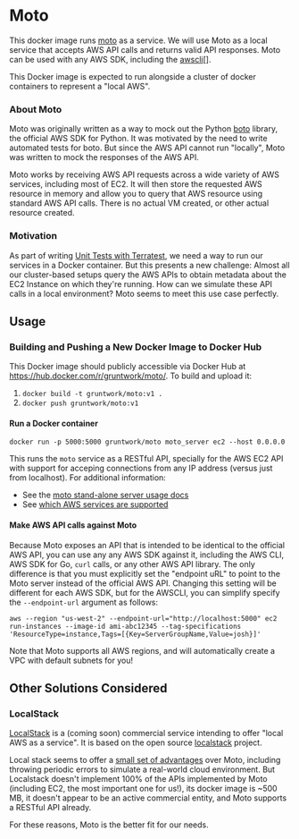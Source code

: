 # Moto

This docker image runs [moto](https://github.com/spulec/moto) as a service. We will use Moto as a local service that
accepts AWS API calls and returns valid API responses. Moto can be used with any AWS SDK, including the [awscli](
https://aws.amazon.com/cli/)[].

This Docker image is expected to run alongside a cluster of docker containers to represent a "local AWS".

### About Moto

Moto was originally written as a way to mock out the Python [boto](https://github.com/boto/boto3) library, the official
AWS SDK for Python. It was motivated by the need to write automated tests for boto. But since the AWS API cannot run
"locally", Moto was written to mock the responses of the AWS API.

Moto works by receiving AWS API requests across a wide variety of AWS services, including most of EC2. It will then store
the requested AWS resource in memory and allow you to query that AWS resource using standard AWS API calls. There is
no actual VM created, or other actual resource created.

### Motivation

As part of writing [Unit Tests with Terratest](https://github.com/terraform-modules-krish/terratest/blob/v0.14.3/README.md#unit-tests), we need a way to run our services in a Docker
container. But this presents a new challenge: Almost all our cluster-based setups query the AWS APIs to obtain metadata
about the EC2 Instance on which they're running. How can we simulate these API calls in a local environment? Moto seems
to meet this use case perfectly.

## Usage

### Building and Pushing a New Docker Image to Docker Hub

This Docker image should publicly accessible via Docker Hub at https://hub.docker.com/r/gruntwork/moto/. To build and
upload it:

1. `docker build -t gruntwork/moto:v1 .`
1. `docker push gruntwork/moto:v1`

#### Run a Docker container

```
docker run -p 5000:5000 gruntwork/moto moto_server ec2 --host 0.0.0.0
```

This runs the `moto` service as a RESTful API, specially for the AWS EC2 API with support for acceping connections from
any IP address (versus just from localhost). For additional information:
- See the [moto stand-alone server usage docs](https://github.com/spulec/moto#stand-alone-server-mode)
- See [which AWS services are supported](https://github.com/spulec/moto#in-a-nutshell)

#### Make AWS API calls against Moto

Because Moto exposes an API that is intended to be identical to the official AWS API, you can use any any AWS SDK against
it, including the AWS CLI, AWS SDK for Go, `curl` calls, or any other AWS API library. The only difference is that you
must explicitly set the "endpoint uRL" to point to the Moto server instead of the official AWS API. Changing this setting
will be different for each AWS SDK, but for the AWSCLI, you can simplify specify the `--endpoint-url` argument as follows:

```
aws --region "us-west-2" --endpoint-url="http://localhost:5000" ec2 run-instances --image-id ami-abc12345 --tag-specifications 'ResourceType=instance,Tags=[{Key=ServerGroupName,Value=josh}]'
```

Note that Moto supports all AWS regions, and will automatically create a VPC with default subnets for you!

## Other Solutions Considered

### LocalStack

[LocalStack](https://localstack.cloud/) is a (coming soon) commercial service intending to offer "local AWS as a service".
It is based on the open source [localstack](https://github.com/localstack/localstack) project.

Local stack seems to offer a [small set of advantages](https://github.com/localstack/localstack#why-localstack) over
Moto, including throwing periodic errors to simulate a real-world cloud environment. But Localstack doesn't implement
100% of the APIs implemented by Moto (including EC2, the most important one for us!), its docker image is ~500 MB, it
doesn't appear to be an active commercial entity, and Moto supports a RESTful API already.

For these reasons, Moto is the better fit for our needs.